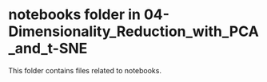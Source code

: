 # notebooks folder in 04-Dimensionality_Reduction_with_PCA_and_t-SNE
This folder contains files related to notebooks.
